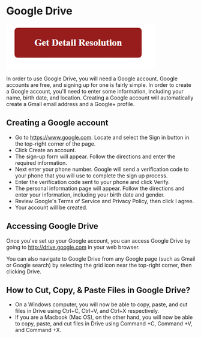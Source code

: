 # Google Drive

[![Google Drive](red2.png)](https://icncomputer.com/what-is-google-drive/)

In order to use Google Drive, you will need a Google account. Google accounts are free, and signing up for one is fairly simple. In order to create a Google account, you'll need to enter some information, including your name, birth date, and location. Creating a Google account will automatically create a Gmail email address and a Google+ profile.

## Creating a Google account

* Go to https://www.google.com. Locate and select the Sign in button in the top-right corner of the page.
* Click Create an account.
* The sign-up form will appear. Follow the directions and enter the required information.
* Next enter your phone number. Google will send a verification code to your phone that you will use to complete the sign up process.
* Enter the verification code sent to your phone and click Verify.
* The personal information page will appear. Follow the directions and enter your information, including your birth date and gender.
* Review Google's Terms of Service and Privacy Policy, then click I agree.
* Your account will be created.

## Accessing Google Drive

Once you've set up your Google account, you can access Google Drive by going to http://drive.google.com in your web browser.

You can also navigate to Google Drive from any Google page (such as Gmail or Google search) by selecting the grid icon near the top-right corner, then clicking Drive.

## How to Cut, Copy, & Paste Files in Google Drive?

* On a Windows computer, you will now be able to copy, paste, and cut files in Drive using Ctrl+C, Ctrl+V, and Ctrl+X respectively.
* If you are a Macbook (Mac OS), on the other hand, you will now be able to copy, paste, and cut files in Drive using Command +C, Command +V, and Command +X.
